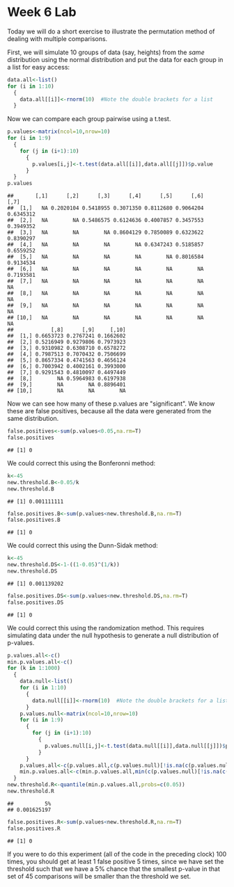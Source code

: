 Week 6 Lab
=============
  
Today we will do a short exercise to illustrate the permutation method of dealing with multiple comparisons.

First, we will simulate 10 groups of data (say, heights) from the *same* distribution using the normal distribution and put the data for each group in a list for easy access:


```r
data.all<-list()
for (i in 1:10)
  {
    data.all[[i]]<-rnorm(10)  #Note the double brackets for a list
  }
```

Now we can compare each group pairwise using a t.test.


```r
p.values<-matrix(ncol=10,nrow=10)
for (i in 1:9)
  {
    for (j in (i+1):10)
      {
        p.values[i,j]<-t.test(data.all[[i]],data.all[[j]])$p.value 
      }
  }
p.values
```

```
##       [,1]      [,2]      [,3]      [,4]      [,5]      [,6]      [,7]
##  [1,]   NA 0.2020104 0.5418955 0.3071350 0.8112680 0.9064204 0.6345312
##  [2,]   NA        NA 0.5486575 0.6124636 0.4007857 0.3457553 0.3949352
##  [3,]   NA        NA        NA 0.8604129 0.7850089 0.6323622 0.8390297
##  [4,]   NA        NA        NA        NA 0.6347243 0.5185857 0.6559252
##  [5,]   NA        NA        NA        NA        NA 0.8016584 0.9134534
##  [6,]   NA        NA        NA        NA        NA        NA 0.7193581
##  [7,]   NA        NA        NA        NA        NA        NA        NA
##  [8,]   NA        NA        NA        NA        NA        NA        NA
##  [9,]   NA        NA        NA        NA        NA        NA        NA
## [10,]   NA        NA        NA        NA        NA        NA        NA
##            [,8]      [,9]     [,10]
##  [1,] 0.6653723 0.2767241 0.1662602
##  [2,] 0.5216949 0.9279806 0.7973923
##  [3,] 0.9310982 0.6308710 0.6578272
##  [4,] 0.7987513 0.7070432 0.7506699
##  [5,] 0.8657334 0.4741563 0.4656124
##  [6,] 0.7003942 0.4002161 0.3993000
##  [7,] 0.9291543 0.4810097 0.4497449
##  [8,]        NA 0.5964983 0.6197938
##  [9,]        NA        NA 0.8896401
## [10,]        NA        NA        NA
```

Now we can see how many of these p.values are "significant". We know these are false positives, because all the data were generated from the same distribution.


```r
false.positives<-sum(p.values<0.05,na.rm=T)
false.positives
```

```
## [1] 0
```

We could correct this using the Bonferonni method:


```r
k<-45
new.threshold.B<-0.05/k
new.threshold.B
```

```
## [1] 0.001111111
```

```r
false.positives.B<-sum(p.values<new.threshold.B,na.rm=T)
false.positives.B
```

```
## [1] 0
```

We could correct this using the Dunn-Sidak method:


```r
k<-45
new.threshold.DS<-1-((1-0.05)^(1/k))
new.threshold.DS
```

```
## [1] 0.001139202
```

```r
false.positives.DS<-sum(p.values<new.threshold.DS,na.rm=T)
false.positives.DS
```

```
## [1] 0
```

We could correct this using the randomization method. This requires simulating data under the null hypothesis to generate a null distribution of p-values.



```r
p.values.all<-c()
min.p.values.all<-c()
for (k in 1:1000)
  {
    data.null<-list()
    for (i in 1:10)
      {
        data.null[[i]]<-rnorm(10)  #Note the double brackets for a list
      }
    p.values.null<-matrix(ncol=10,nrow=10)
    for (i in 1:9)
      {
        for (j in (i+1):10)
          {
            p.values.null[i,j]<-t.test(data.null[[i]],data.null[[j]])$p.value 
          }
      }
    p.values.all<-c(p.values.all,c(p.values.null)[!is.na(c(p.values.null))])
    min.p.values.all<-c(min.p.values.all,min(c(p.values.null)[!is.na(c(p.values.null))]))
  }
new.threshold.R<-quantile(min.p.values.all,probs=c(0.05))
new.threshold.R
```

```
##          5% 
## 0.001625197
```

```r
false.positives.R<-sum(p.values<new.threshold.R,na.rm=T)
false.positives.R
```

```
## [1] 0
```

If you were to do this experiment (all of the code in the preceding clock) 100 times, you should get at least 1 false positive 5 times, since we have set the threshold such that we have a 5% chance that the smallest p-value in that set of 45 comparisons will be smaller than the threshold we set.
